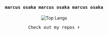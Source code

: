 <h4 align="center"><samp> marcus osaka marcus osaka marcus osaka</samp></h4>

<div align="center">
  <img src="https://github-readme-stats.vercel.app/api/top-langs/?username=osakareaper&layout=donut-vertical&theme=tokyonight" alt="Top Langs">
</div>

<p align="center"><samp>
Check out my repos ⬇️  
  </samp> 
</p>
